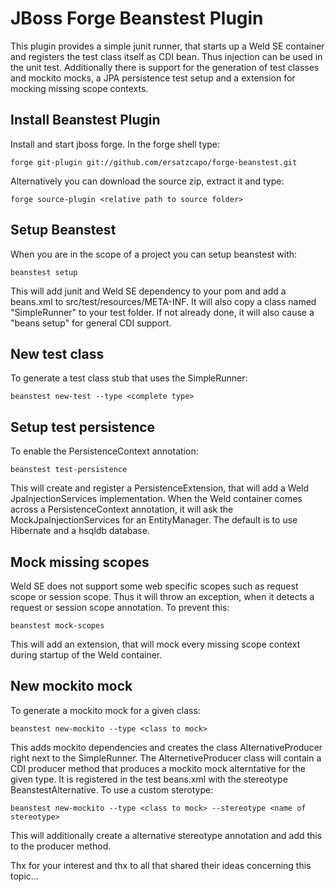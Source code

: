 JBoss Forge Beanstest Plugin
============================

This plugin provides a simple junit runner, that starts up a Weld SE container and registers
the test class itself as CDI bean. Thus injection can be used in the unit test. Additionally there
is support for the generation of test classes and mockito mocks, a JPA persistence test setup and a
extension for mocking missing scope contexts.

Install Beanstest Plugin
------------------------

Install and start jboss forge. In the forge shell type:
	
	forge git-plugin git://github.com/ersatzcapo/forge-beanstest.git
	
Alternatively you can download the source zip, extract it and type:

	forge source-plugin <relative path to source folder>
	
Setup Beanstest
---------------

When you are in the scope of a project you can setup beanstest with:

	beanstest setup
	
This will add junit and Weld SE dependency to your pom and add a beans.xml to src/test/resources/META-INF.
It will also copy a class named "SimpleRunner" to your test folder. If not already done, it will also cause 
a "beans setup" for general CDI support.

New test class
--------------

To generate a test class stub that uses the SimpleRunner:

	beanstest new-test --type <complete type>

Setup test persistence
----------------------

To enable the PersistenceContext annotation:

	beanstest test-persistence
	
This will create and register a PersistenceExtension, that will add a Weld JpaInjectionServices implementation. When the Weld container comes across a PersistenceContext
annotation, it will ask the MockJpaInjectionServices for an EntityManager. The default is to use Hibernate and a hsqldb database. 	

Mock missing scopes
-------------------
Weld SE does not support some web specific scopes such as request scope or session scope. Thus it
will throw an exception, when it detects a request or session scope annotation. To prevent this:

	beanstest mock-scopes
	
This will add an extension, that will mock every missing scope context during startup of the Weld container.
	
New mockito mock
----------------

To generate a mockito mock for a given class:

	beanstest new-mockito --type <class to mock>
	
This adds mockito dependencies and creates the class AlternativeProducer right next to the SimpleRunner.
The AlternetiveProducer class will contain a CDI producer method that produces a mockito mock alterntative for the given type.
It is registered in the test beans.xml with the stereotype BeanstestAlternative. To use a custom sterotype:

	beanstest new-mockito --type <class to mock> --stereotype <name of stereotype>

This will additionally create a alternative stereotype annotation and add this to the producer method.	
	
Thx for your interest and thx to all that shared their ideas concerning this topic...
